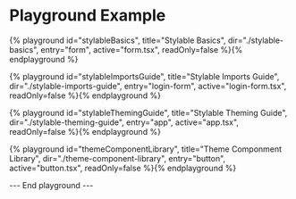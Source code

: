 # Playground Example

{% playground id="stylableBasics", title="Stylable Basics", dir="./stylable-basics", entry="form", active="form.tsx", readOnly=false %}{% endplayground %}

{% playground id="stylableImportsGuide", title="Stylable Imports Guide", dir="./stylable-imports-guide", entry="login-form", active="login-form.tsx", readOnly=false %}{% endplayground %}

{% playground id="stylableThemingGuide", title="Stylable Theming Guide", dir="./stylable-theming-guide", entry="app", active="app.tsx", readOnly=false %}{% endplayground %}

{% playground id="themeComponentLibrary", title="Theme Componment Library", dir="./theme-component-library", entry="button", active="button.tsx", readOnly=false %}{% endplayground %}

--- End playground ---